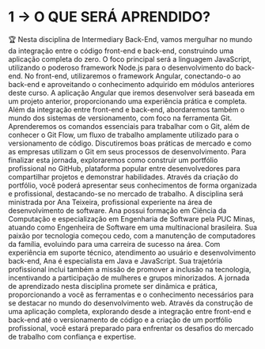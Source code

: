 # 1 → O QUE SERÁ APRENDIDO?

🏆 Nesta disciplina de Intermediary Back-End, vamos mergulhar no mundo da integração entre o código front-end e back-end, construindo uma aplicação completa do zero. O foco principal será a linguagem JavaScript, utilizando o poderoso framework Node.js para o desenvolvimento do back-end. No front-end, utilizaremos o framework Angular, conectando-o ao back-end e aproveitando o conhecimento adquirido em módulos anteriores deste curso. A aplicação Angular que iremos desenvolver será baseada em um projeto anterior, proporcionando uma experiência prática e completa.
Além da integração entre front-end e back-end, abordaremos também o mundo dos sistemas de versionamento, com foco na ferramenta Git. Aprenderemos os comandos essenciais para trabalhar com o Git, além de conhecer o Git Flow, um fluxo de trabalho amplamente utilizado para o versionamento de código. Discutiremos boas práticas de mercado e como as empresas utilizam o Git em seus processos de desenvolvimento.
Para finalizar esta jornada, exploraremos como construir um portfólio profissional no GitHub, plataforma popular entre desenvolvedores para compartilhar projetos e demonstrar habilidades. Através da criação do portfólio, você poderá apresentar seus conhecimentos de forma organizada e profissional, destacando-se no mercado de trabalho.
A disciplina será ministrada por Ana Teixeira, profissional experiente na área de desenvolvimento de software. Ana possui formação em Ciência da Computação e especialização em Engenharia de Software pela PUC Minas, atuando como Engenheira de Software em uma multinacional brasileira. Sua paixão por tecnologia começou cedo, com a manutenção de computadores da família, evoluindo para uma carreira de sucesso na área.
Com experiência em suporte técnico, atendimento ao usuário e desenvolvimento back-end, Ana é especialista em Java e JavaScript. Sua trajetória profissional inclui também a missão de promover a inclusão na tecnologia, incentivando a participação de mulheres e grupos minorizados.
A jornada de aprendizado nesta disciplina promete ser dinâmica e prática, proporcionando a você as ferramentas e o conhecimento necessários para se destacar no mundo do desenvolvimento web. Através da construção de uma aplicação completa, explorando desde a integração entre front-end e back-end até o versionamento de código e a criação de um portfólio profissional, você estará preparado para enfrentar os desafios do mercado de trabalho com confiança e expertise.
